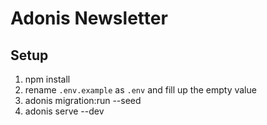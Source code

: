# Adonis Newsletter

## Setup

1. npm install
2. rename `.env.example` as `.env` and fill up the empty value
3. adonis migration:run --seed
4. adonis serve --dev
